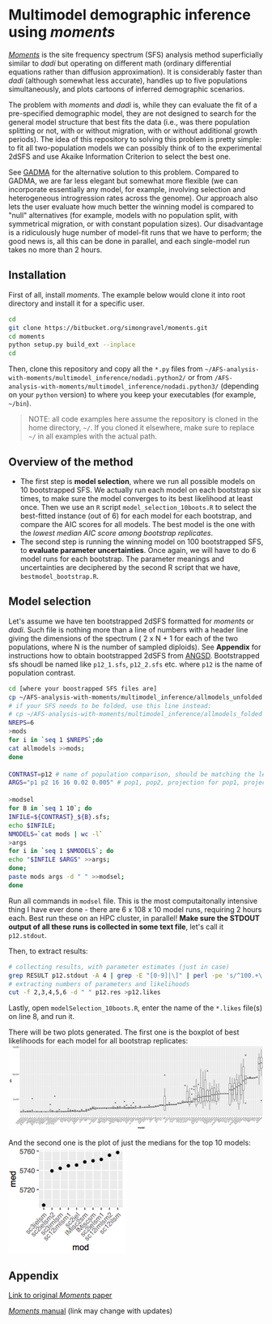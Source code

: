 # Multimodel demographic inference using *moments* 

[*Moments*](https://bitbucket.org/simongravel/moments/src/master/) is the site frequency spectrum (SFS) analysis method superficially similar to *dadi* but operating on different math (ordinary differential equations rather than diffusion approximation). It is considerably faster than *dadi* (although somewhat less accurate), handles up to five populations simultaneously, and plots cartoons of inferred demographic scenarios.

The problem with *moments* and *dadi* is, while they can evaluate the fit of a pre-specified demographic model, they are not designed to search for the general model structure that best fits the data (i.e., was there population splitting or not, with or without migration, with or without additional growth periods). The idea of this repository to solving this problem is pretty simple: to fit all two-population models we can possibly think of to the experimental 2dSFS and use Akaike Information Criterion to select the best one.

See [GADMA](https://github.com/ctlab/GADMA) for the alternative solution to this problem. Compared to GADMA, we are far less elegant but somewhat more flexible (we can incorporate essentially any model, for example, involving selection and heterogeneous introgression rates across the genome). Our approach also lets the user evaluate how much better the winning model is compared to "null" alternatives (for example, models with no population split, with symmetrical migration, or with constant population sizes). Our disadvantage is a ridiculously huge number of model-fit runs that we have to perform; the good news is, all this can be done in parallel, and each single-model run takes no more than 2 hours.

## Installation ##
First of all, install *moments*. The example below would clone it into root directory and install it for a specific user.
```bash
cd
git clone https://bitbucket.org/simongravel/moments.git 
cd moments
python setup.py build_ext --inplace
cd
```
Then, clone this repository and copy all the `*.py` files from `~/AFS-analysis-with-moments/multimodel_inference/nodadi.python2/` or from `/AFS-analysis-with-moments/multimodel_inference/nodadi.python3/` (depending on your `python` version) to where you keep your executables (for example, `~/bin`). 
> NOTE: all code examples here assume the repository is cloned in the home directory, `~/`. If you cloned it elsewhere, make sure to replace `~/` in all examples with the actual path.

## Overview of the method ##
- The first step is **model selection**, where we run all possible models on 10 bootstrapped SFS. We actually run each model on each bootstrap six times, to make sure the model converges to its best likelihood at least once. Then we use an `R` script `model_selection_10boots.R` to select the best-fitted instance (out of 6) for each model for each bootstrap, and compare the AIC scores for all models. The best model is the one with the *lowest median AIC score among bootstrap replicates*.  
- The second step is running the winning model on 100 bootstrapped SFS, to **evaluate parameter uncertainties**. Once again, we will have to do 6 model runs for each bootstrap. The parameter meanings and uncertainties are deciphered by the second R script that we have, `bestmodel_bootstrap.R`.

## Model selection ##
Let's assume we have ten bootstrapped 2dSFS formatted for *moments* or *dadi*. Such file is nothing more than a line of numbers with a header line giving the dimensions of the spectrum ( 2 x N + 1 for each of the two populations, where N is the number of sampled diploids). See **Appendix** for instructions how to obtain bootstrapped 2dSFS from [ANGSD](http://www.popgen.dk/angsd/index.php/ANGSD).
Bootstrapped sfs shoudl be named like `p12_1.sfs`, `p12_2.sfs` etc. where `p12` is the name of population contrast.

```bash
cd [where your boostrapped SFS files are]
cp ~/AFS-analysis-with-moments/multimodel_inference/allmodels_unfolded allmodels
# if your SFS needs to be folded, use this line instead:
# cp ~/AFS-analysis-with-moments/multimodel_inference/allmodels_folded allmodels
NREPS=6
>mods
for i in `seq 1 $NREPS`;do 
cat allmodels >>mods;
done

CONTRAST=p12 # name of population comparison, should be matching the leading part of the bootstapped SFS names
ARGS="p1 p2 16 16 0.02 0.005" # pop1, pop2, projection for pop1, projection for pop2, mutation rate (per genotyped portion of the genome per generation), generation time in thousands of years. Population names can be anything. For ANGSD-derived SFS, projections should be 0.8*2N for each population (ronded to integer); in the case shown here, each population was represented by 10 individuals.

>modsel
for B in `seq 1 10`; do
INFILE=${CONTRAST}_${B}.sfs;
echo $INFILE;
NMODELS=`cat mods | wc -l`
>args
for i in `seq 1 $NMODELS`; do
echo "$INFILE $ARGS" >>args;
done;
paste mods args -d " " >>modsel;
done
```
Run all commands in `modsel` file. This is the most computaitonally intensive thing I have ever done - there are 6 x 108 x 10 model runs, requiring 2 hours each. Best run these on an HPC cluster, in parallel! **Make sure the STDOUT output of all these runs is collected in some text file**, let's call it `p12.stdout`.

Then, to extract results:
```bash
# collecting results, with parameter estimates (just in case)
grep RESULT p12.stdout -A 4 | grep -E "[0-9]|\]" | perl -pe 's/^100.+\.o\d+\S//' | perl -pe 's/\n//' | perl -pe 's/[\[\]]//g' | perl -pe 's/RESULT/\nRESULT/g' | grep RESULT >p12.res
# extracting numbers of parameters and likelihoods
cut -f 2,3,4,5,6 -d " " p12.res >p12.likes
```
Lastly, open `modelSelection_10boots.R`, enter the name of the `*.likes` file(s) on line 8, and run it.

There will be two plots generated. The first one is the boxplot of best likelihoods for each model for all bootstrap replicates:
![all boxplots](all_boxplots.png)

And the second one is the plot of just the medians for the top 10 models:
![top10](top10_medians.png)

## Appendix ## 

[Link to original *Moments* paper]( http://www.genetics.org/content/early/2017/05/08/genetics.117.200493)

[*Moments* manual](https://bitbucket.org/simongravel/moments/raw/efc4da3047226e3662dd43b525e41c85b93e90fd/doc/manual/manual.pdf) (link may change with updates)
